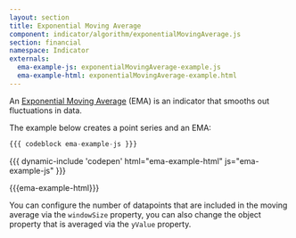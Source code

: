 ```yaml
---
layout: section
title: Exponential Moving Average
component: indicator/algorithm/exponentialMovingAverage.js
section: financial
namespace: Indicator
externals:
  ema-example-js: exponentialMovingAverage-example.js
  ema-example-html: exponentialMovingAverage-example.html
---
```


An [Exponential Moving Average](https://en.wikipedia.org/?title=Moving_average#Exponential_moving_average) (EMA) is an indicator that smooths out fluctuations in data.

The example below creates a point series and an EMA:

```js
{{{ codeblock ema-example-js }}}
```

{{{ dynamic-include 'codepen' html="ema-example-html" js="ema-example-js" }}}

{{{ema-example-html}}}
<script type="text/javascript">
{{{ema-example-js}}}
</script>

You can configure the number of datapoints that are included in the moving average via the `windowSize` property, you can also change the object property that is averaged via the `yValue` property.
